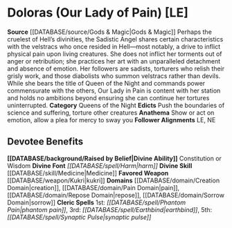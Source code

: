 ﻿---
ability:
- Constitution
- Wisdom
ability_boost:
- Constitution
- Wisdom
alignment: LE
deity:
- '[[DATABASE/deity/Doloras|Doloras]]'
deity_category: Queens of the Night
divine_font: Harm
domain:
- '[[DATABASE/domain/Creation Domain|Creation]]'
- '[[DATABASE/domain/Pain Domain|Pain]]'
- '[[DATABASE/domain/Repose Domain|Repose]]'
- '[[DATABASE/domain/Sorrow Domain|Sorrow]]'
favored_weapon: '[[DATABASE/weapon/Kukri|Kukri]]'
follower_alignment:
- LE
- NE
id: '168'
name: Doloras
rarity: Common
rus_type_level: null
skill:
- '[[DATABASE/skill/Medicine|Medicine]]'
source: '[[DATABASE/source/Gods & Magic|Gods & Magic]]'
trait: null
type: Deity

---
# Doloras (Our Lady of Pain) [LE]

**Source** [[DATABASE/source/Gods & Magic|Gods & Magic]] 
Perhaps the cruelest of Hell’s divinities, the Sadistic Angel shares certain characteristics with the velstracs who once resided in Hell—most notably, a drive to inflict physical pain upon living creatures. She does not inflict her torments out of anger or retribution; she practices her art with an unparalleled detachment and absence of emotion. Her followers are sadists, torturers who relish their grisly work, and those diabolists who summon velstracs rather than devils. While she bears the title of Queen of the Night and commands power commensurate with the others, Our Lady in Pain is content with her station and holds no ambitions beyond ensuring she can continue her tortures uninterrupted.
**Category** Queens of the Night
**Edicts** Push the boundaries of science and suffering, torture other creatures
**Anathema** Show or act on emotion, allow a plea for mercy to sway you
**Follower Alignments** LE, NE

## Devotee Benefits

**[[DATABASE/background/Raised by Belief|Divine Ability]]** Constitution or Wisdom
**Divine Font** _[[DATABASE/spell/Harm|harm]]_
**Divine Skill** [[DATABASE/skill/Medicine|Medicine]]
**Favored Weapon** [[DATABASE/weapon/Kukri|kukri]]
**Domains** [[DATABASE/domain/Creation Domain|creation]], [[DATABASE/domain/Pain Domain|pain]], [[DATABASE/domain/Repose Domain|repose]], [[DATABASE/domain/Sorrow Domain|sorrow]]
**Cleric Spells** 1st: _[[DATABASE/spell/Phantom Pain|phantom pain]]_, 3rd: _[[DATABASE/spell/Earthbind|earthbind]]_, 5th: _[[DATABASE/spell/Synaptic Pulse|synaptic pulse]]_